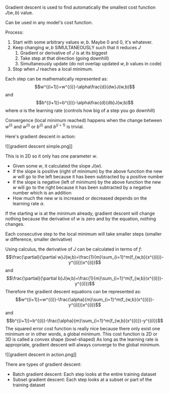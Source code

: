 Gradient descent is used to find automatically the smallest cost function $J(w,b)$ value.

Can be used in any model's cost function.

Process:
1. Start with some arbitrary values $w,b$. Maybe 0 and 0, it's whatever.
2. Keep changing $w,b$ SIMULTANEOUSLY such that it reduces $J$
	1. Gradient or derivative of $J$ is at its biggest
	2. Take step at that direction (going downhill)
	3. Simultaneously update (do not overlap updated $w,b$ values in code)
3. Stop when $J$ reaches a local minimum.

Each step can be mathematically represented as: $$w^{(i+1)}=w^{(i)}-\alpha\frac{d}{dw}J(w,b)$$
and $$b^{(i+1)}=b^{(i)}-\alpha\frac{d}{db}J(w,b)$$
where $\alpha$ is the learning rate (controls how big of a step you go downhill)

Convergence (local minimum reached) happens when the change between $w^{(i)}$ and $w^{(i)}$ or $b^{(i)}$ and $b^{(i+1)}$ is trivial.

Here's gradient descent in action:

![[gradient descent simple.png]]

This is in 2D so it only has one parameter $w$.
- Given some $w$, it calculated the slope $J(w)$.
- If the slope is positive (right of minimum) by the above function the new $w$ will go to the left because it has been subtracted by a positive number
- If the slope is negative (left of minimum) by the above function the new $w$ will go to the right because it has been subtracted by a negative number which is an addition
- How much the new $w$ is increased or decreased depends on the learning rate $\alpha$.

If the starting $w$ is at the minimum already, gradient descent will change nothing because the derivative of $w$ is zero and by the equation, nothing changes.

Each consecutive step to the local minimum will take smaller steps (smaller $w$ difference, smaller derivative)

Using calculus, the derivative of $J$ can be calculated in terms of $f$: $$\frac{\partial}{\partial w}J(w,b)=\frac{1}{m}\sum_{i=1}^m(f_{w,b}(x^{(i)})-y^{(i)})x^{(i)}$$
and $$\frac{\partial}{\partial b}J(w,b)=\frac{1}{m}\sum_{i=1}^m(f_{w,b}(x^{(i)})-y^{(i)})$$
Therefore the gradient descent equations can be represented as: $$w^{(i+1)}=w^{(i)}-\frac{\alpha}{m}\sum_{i=1}^m(f_{w,b}(x^{(i)})-y^{(i)})x^{(i)}$$
and  $$b^{(i+1)}=b^{(i)}-\frac{\alpha}{m}\sum_{i=1}^m(f_{w,b}(x^{(i)})-y^{(i)})$$
The squared error cost function is really nice because there only exist one minimum or in other words, a global minimum.
	This cost function is 2D or 3D is called a convex shape (bowl-shaped)
	As long as the learning rate is appropriate, gradient descent will always converge to the global minimum.

![[gradient descent in action.png]]

There are types of gradient descent:
- Batch gradient descent: Each step looks at the entire training dataset
- Subset gradient descent: Each step looks at a subset or part of the training dataset